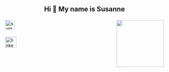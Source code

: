 <h2 align="center">Hi 👋 My name is Susanne</h2>

###

<img align="right" height="150" src="https://gifdb.com/images/high/penguins-of-madagascar-waving-hello-pb0tkzpn2x5dz3ho.gif"  />

###

<div align="left">
  <img src="https://cdn.jsdelivr.net/gh/devicons/devicon/icons/sqlite/sqlite-original.svg" height="30" alt="sqlite logo"  />
</div>

###

<div align="left">
  <a href="https://www.linkedin.com/in/susanne-brown/" target="_blank">
    <img src="https://img.shields.io/static/v1?message=LinkedIn&logo=linkedin&label=&color=0077B5&logoColor=white&labelColor=&style=for-the-badge" height="35" alt="linkedin logo"  />
  </a>
</div>

###
